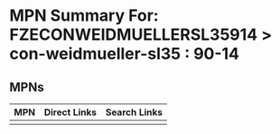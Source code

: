 



# MPN Summary For: FZECONWEIDMUELLERSL35914 > con-weidmueller-sl35 : 90-14

## MPNs
  

|MPN|Direct Links|Search Links|
| :--- | :--- | :--- |
||||
